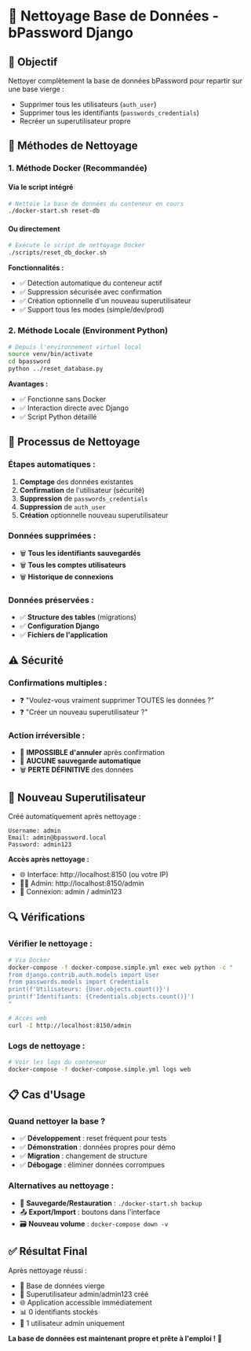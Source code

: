 # 🧹 Nettoyage Base de Données - bPassword Django

## 🎯 Objectif

Nettoyer complètement la base de données bPassword pour repartir sur une base vierge :
- Supprimer tous les utilisateurs (`auth_user`)
- Supprimer tous les identifiants (`passwords_credentials`)
- Recréer un superutilisateur propre

## 🚀 **Méthodes de Nettoyage**

### 1. **Méthode Docker (Recommandée)**

#### Via le script intégré
```bash
# Nettoie la base de données du conteneur en cours
./docker-start.sh reset-db
```

#### Ou directement
```bash
# Exécute le script de nettoyage Docker
./scripts/reset_db_docker.sh
```

**Fonctionnalités :**
- ✅ Détection automatique du conteneur actif
- ✅ Suppression sécurisée avec confirmation
- ✅ Création optionnelle d'un nouveau superutilisateur
- ✅ Support tous les modes (simple/dev/prod)

### 2. **Méthode Locale (Environment Python)**

```bash
# Depuis l'environnement virtuel local
source venv/bin/activate
cd bpassword
python ../reset_database.py
```

**Avantages :**
- ✅ Fonctionne sans Docker
- ✅ Interaction directe avec Django
- ✅ Script Python détaillé

## 🔧 **Processus de Nettoyage**

### Étapes automatiques :
1. **Comptage** des données existantes
2. **Confirmation** de l'utilisateur (sécurité)
3. **Suppression** de `passwords_credentials`
4. **Suppression** de `auth_user`
5. **Création** optionnelle nouveau superutilisateur

### Données supprimées :
- 🗑️ **Tous les identifiants sauvegardés**
- 🗑️ **Tous les comptes utilisateurs**
- 🗑️ **Historique de connexions**

### Données préservées :
- ✅ **Structure des tables** (migrations)
- ✅ **Configuration Django**
- ✅ **Fichiers de l'application**

## ⚠️ **Sécurité**

### Confirmations multiples :
- ❓ "Voulez-vous vraiment supprimer TOUTES les données ?"
- ❓ "Créer un nouveau superutilisateur ?"

### Action irréversible :
- 🚨 **IMPOSSIBLE d'annuler** après confirmation
- 💾 **AUCUNE sauvegarde automatique**
- 🗑️ **PERTE DÉFINITIVE** des données

## 👤 **Nouveau Superutilisateur**

Créé automatiquement après nettoyage :
```
Username: admin
Email: admin@bpassword.local
Password: admin123
```

**Accès après nettoyage :**
- 🌐 Interface: http://localhost:8150 (ou votre IP)
- 👨‍💼 Admin: http://localhost:8150/admin
- 🔑 Connexion: admin / admin123

## 🔍 **Vérifications**

### Vérifier le nettoyage :
```bash
# Via Docker
docker-compose -f docker-compose.simple.yml exec web python -c "
from django.contrib.auth.models import User
from passwords.models import Credentials
print(f'Utilisateurs: {User.objects.count()}')
print(f'Identifiants: {Credentials.objects.count()}')
"

# Accès web
curl -I http://localhost:8150/admin
```

### Logs de nettoyage :
```bash
# Voir les logs du conteneur
docker-compose -f docker-compose.simple.yml logs web
```

## 📋 **Cas d'Usage**

### Quand nettoyer la base ?
- ✅ **Développement** : reset fréquent pour tests
- ✅ **Démonstration** : données propres pour démo
- ✅ **Migration** : changement de structure
- ✅ **Débogage** : éliminer données corrompues

### Alternatives au nettoyage :
- 🔄 **Sauvegarde/Restauration** : `./docker-start.sh backup`
- 📤 **Export/Import** : boutons dans l'interface
- 🗃️ **Nouveau volume** : `docker-compose down -v`

## ✅ **Résultat Final**

Après nettoyage réussi :
- 🔐 Base de données vierge
- 👤 Superutilisateur admin/admin123 créé
- 🌐 Application accessible immédiatement
- 📊 0 identifiants stockés
- 👥 1 utilisateur admin uniquement

**La base de données est maintenant propre et prête à l'emploi !** 🎯